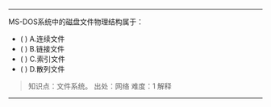 ---
MS-DOS系统中的磁盘文件物理结构属于：
- ( ) A.连续文件 
- ( ) B.链接文件 
- ( ) C.索引文件 
- ( ) D.散列文件

> 知识点：文件系统。
> 出处：网络
> 难度：1
> 解释

---